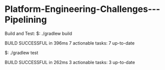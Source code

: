 # Platform-Engineering-Challenges---Pipelining
Build and Test:
$: ./gradlew build

BUILD SUCCESSFUL in 396ms
7 actionable tasks: 7 up-to-date

$: ./gradlew test

BUILD SUCCESSFUL in 262ms
3 actionable tasks: 3 up-to-date

